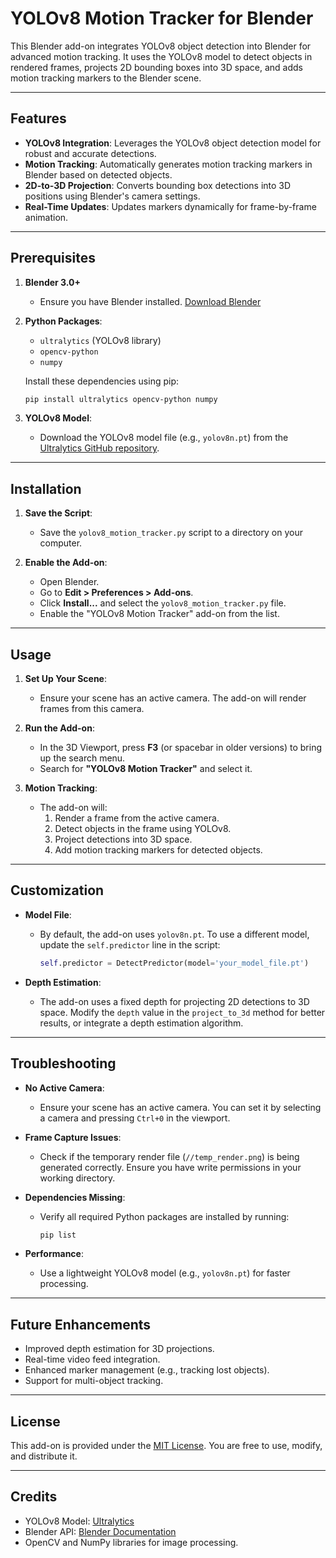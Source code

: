 # YOLOv8 Motion Tracker for Blender

This Blender add-on integrates YOLOv8 object detection into Blender for advanced motion tracking. It uses the YOLOv8 model to detect objects in rendered frames, projects 2D bounding boxes into 3D space, and adds motion tracking markers to the Blender scene.

---

## Features

- **YOLOv8 Integration**: Leverages the YOLOv8 object detection model for robust and accurate detections.
- **Motion Tracking**: Automatically generates motion tracking markers in Blender based on detected objects.
- **2D-to-3D Projection**: Converts bounding box detections into 3D positions using Blender's camera settings.
- **Real-Time Updates**: Updates markers dynamically for frame-by-frame animation.

---

## Prerequisites

1. **Blender 3.0+**
   - Ensure you have Blender installed. [Download Blender](https://www.blender.org/)

2. **Python Packages**:
   - `ultralytics` (YOLOv8 library)
   - `opencv-python`
   - `numpy`

   Install these dependencies using pip:
   ```bash
   pip install ultralytics opencv-python numpy
   ```

3. **YOLOv8 Model**:
   - Download the YOLOv8 model file (e.g., `yolov8n.pt`) from the [Ultralytics GitHub repository](https://github.com/ultralytics/ultralytics).

---

## Installation

1. **Save the Script**:
   - Save the `yolov8_motion_tracker.py` script to a directory on your computer.

2. **Enable the Add-on**:
   - Open Blender.
   - Go to **Edit > Preferences > Add-ons**.
   - Click **Install...** and select the `yolov8_motion_tracker.py` file.
   - Enable the "YOLOv8 Motion Tracker" add-on from the list.

---

## Usage

1. **Set Up Your Scene**:
   - Ensure your scene has an active camera. The add-on will render frames from this camera.

2. **Run the Add-on**:
   - In the 3D Viewport, press **F3** (or spacebar in older versions) to bring up the search menu.
   - Search for **"YOLOv8 Motion Tracker"** and select it.

3. **Motion Tracking**:
   - The add-on will:
     1. Render a frame from the active camera.
     2. Detect objects in the frame using YOLOv8.
     3. Project detections into 3D space.
     4. Add motion tracking markers for detected objects.

---

## Customization

- **Model File**:
  - By default, the add-on uses `yolov8n.pt`. To use a different model, update the `self.predictor` line in the script:
    ```python
    self.predictor = DetectPredictor(model='your_model_file.pt')
    ```

- **Depth Estimation**:
  - The add-on uses a fixed depth for projecting 2D detections to 3D space. Modify the `depth` value in the `project_to_3d` method for better results, or integrate a depth estimation algorithm.

---

## Troubleshooting

- **No Active Camera**:
  - Ensure your scene has an active camera. You can set it by selecting a camera and pressing `Ctrl+0` in the viewport.

- **Frame Capture Issues**:
  - Check if the temporary render file (`//temp_render.png`) is being generated correctly. Ensure you have write permissions in your working directory.

- **Dependencies Missing**:
  - Verify all required Python packages are installed by running:
    ```bash
    pip list
    ```

- **Performance**:
  - Use a lightweight YOLOv8 model (e.g., `yolov8n.pt`) for faster processing.

---

## Future Enhancements

- Improved depth estimation for 3D projections.
- Real-time video feed integration.
- Enhanced marker management (e.g., tracking lost objects).
- Support for multi-object tracking.

---

## License

This add-on is provided under the [MIT License](https://opensource.org/licenses/MIT). You are free to use, modify, and distribute it.

---

## Credits

- YOLOv8 Model: [Ultralytics](https://github.com/ultralytics)
- Blender API: [Blender Documentation](https://docs.blender.org/api/current/)
- OpenCV and NumPy libraries for image processing.

